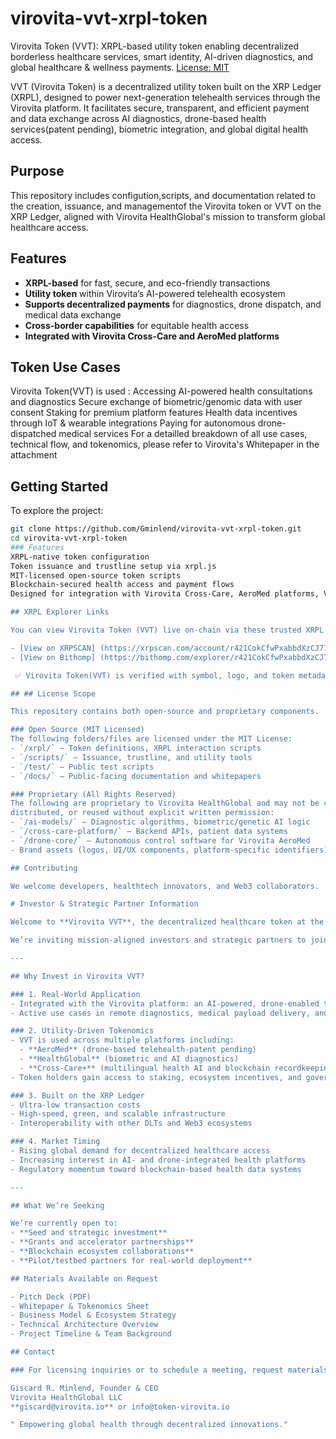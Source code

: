 # virovita-vvt-xrpl-token
Virovita Token (VVT): XRPL-based utility token enabling decentralized borderless healthcare services, smart identity, AI-driven diagnostics, and global healthcare & wellness payments.
[License: MIT](https://img.shields.io/badge/License-MIT-yellow.svg)

VVT (Virovita Token) is a decentralized utility token built on the XRP Ledger (XRPL), designed to power next-generation telehealth services through the Virovita platform. It facilitates secure, transparent, and efficient payment and data exchange across AI diagnostics, drone-based health services(patent pending), biometric integration, and global digital health access.

## Purpose
This repository includes configution,scripts, and documentation related to the creation, issuance, and managementof the Virovita token or VVT on the XRP Ledger, aligned with Virovita HealthGlobal's mission to transform global healthcare access.

## Features

- **XRPL-based** for fast, secure, and eco-friendly transactions
- **Utility token** within Virovita’s AI-powered telehealth ecosystem
- **Supports decentralized payments** for diagnostics, drone dispatch, and medical data exchange
- **Cross-border capabilities** for equitable health access
- **Integrated with Virovita Cross-Care and AeroMed platforms**

## Token Use Cases
Virovita Token(VVT) is used :
Accessing AI-powered health consultations and diagnostics
Secure exchange of biometric/genomic data with user consent
Staking for premium platform features
Health data incentives through IoT & wearable integrations
Paying for autonomous drone-dispatched medical services
For a detailled  breakdown of all use cases, technical flow, and tokenomics, please refer to Virovita's Whitepaper in the attachment

## Getting Started
To explore the project:
```bash
git clone https://github.com/Gminlend/virovita-vvt-xrpl-token.git
cd virovita-vvt-xrpl-token
### Features
XRPL-native token configuration
Token issuance and trustline setup via xrpl.js
MIT-licensed open-source token scripts
Blockchain-secured health access and payment flows
Designed for integration with Virovita Cross-Care, AeroMed platforms, Virovita's biotech integrated products, and AI health modules

## XRPL Explorer Links

You can view Virovita Token (VVT) live on-chain via these trusted XRPL explorers:

- [View on XRPSCAN] (https://xrpscan.com/account/r421CokCfwPxabbdXzCJ77vHkw6eAUWXua)
- [View on Bithomp] (https://bithomp.com/explorer/r421CokCfwPxabbdXzCJ77vHkw6eAUWXua)

 ✅ Virovita Token(VVT) is verified with symbol, logo, and token metadata using `xrp-ledger.toml`

## ## License Scope

This repository contains both open-source and proprietary components.

### Open Source (MIT Licensed)
The following folders/files are licensed under the MIT License:
- `/xrpl/` – Token definitions, XRPL interaction scripts
- `/scripts/` – Issuance, trustline, and utility tools
- `/test/` – Public test scripts
- `/docs/` – Public-facing documentation and whitepapers

### Proprietary (All Rights Reserved)
The following are proprietary to Virovita HealthGlobal and may not be copied,
distributed, or reused without explicit written permission:
- `/ai-models/` – Diagnostic algorithms, biometric/genetic AI logic
- `/cross-care-platform/` – Backend APIs, patient data systems
- `/drone-core/` – Autonomous control software for Virovita AeroMed
- Brand assets (logos, UI/UX components, platform-specific identifiers)

## Contributing

We welcome developers, healthtech innovators, and Web3 collaborators.

# Investor & Strategic Partner Information

Welcome to **Virovita VVT**, the decentralized healthcare token at the heart of a new global digital health economy.

We’re inviting mission-aligned investors and strategic partners to join us in building a world where AI, blockchain, drones, and biometric systems converge to provide accessible, intelligent, and borderless healthcare.

---

## Why Invest in Virovita VVT?

### 1. Real-World Application
- Integrated with the Virovita platform: an AI-powered, drone-enabled telehealth system
- Active use cases in remote diagnostics, medical payload delivery, and biometric health services

### 2. Utility-Driven Tokenomics
- VVT is used across multiple platforms including:
  - **AeroMed** (drone-based telehealth-patent pending)
  - **HealthGlobal** (biometric and AI diagnostics)
  - **Cross-Care+** (multilingual health AI and blockchain recordkeeping)
- Token holders gain access to staking, ecosystem incentives, and governance potential

### 3. Built on the XRP Ledger
- Ultra-low transaction costs
- High-speed, green, and scalable infrastructure
- Interoperability with other DLTs and Web3 ecosystems

### 4. Market Timing
- Rising global demand for decentralized healthcare access
- Increasing interest in AI- and drone-integrated health platforms
- Regulatory momentum toward blockchain-based health data systems

---

## What We’re Seeking

We’re currently open to:
- **Seed and strategic investment**
- **Grants and accelerator partnerships**
- **Blockchain ecosystem collaborations**
- **Pilot/testbed partners for real-world deployment**

## Materials Available on Request

- Pitch Deck (PDF)
- Whitepaper & Tokenomics Sheet
- Business Model & Ecosystem Strategy
- Technical Architecture Overview
- Project Timeline & Team Background

## Contact

### For licensing inquiries or to schedule a meeting, request materials, or explore partnership opportunities:

Giscard R. Minlend, Founder & CEO
Virovita HealthGlobal LLC
**giscard@virovita.io** or info@token-virovita.io

" Empowering global health through decentralized innovations."
